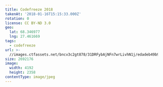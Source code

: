 ```yaml
---
title: Codefreeze 2018
takenAt: '2018-01-16T15:15:33.000Z'
rotation: 0
license: CC BY-ND 3.0
geo:
  lat: 68.346977
  lng: 27.461669
tags:
  - codefreeze
url: >-
  //images.ctfassets.net/bncv3c2gt878/31DRFybAjNFn7wrLivhN1j/edadeb49b9e8453e373c7fac5b95b460/codefreeze-2018_39091663474_o
size: 2692176
image:
  width: 4192
  height: 2358
contentType: image/jpeg
---
```


